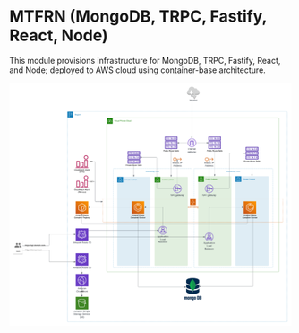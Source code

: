 # MTFRN (MongoDB, TRPC, Fastify, React, Node)

This module provisions infrastructure for MongoDB, TRPC, Fastify, React, and Node; deployed to AWS cloud using container-base architecture.

<img src="./cloud architecture diagram.png">
